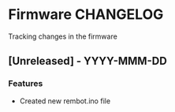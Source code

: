 # Firmware CHANGELOG
Tracking changes in the firmware

## [Unreleased] - YYYY-MMM-DD
### Features
- Created new rembot.ino file